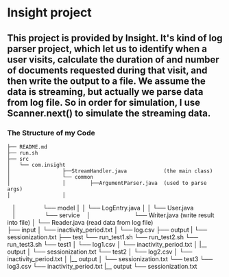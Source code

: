 # Insight project
## This project is provided by Insight. It's kind of log parser project, which let us to identify when a user visits, calculate the duration of and number of documents requested during that visit, and then write the output to a file. We assume the data is streaming, but actually we parse data from log file. So in order for simulation, I use Scanner.next() to simulate the streaming data. 

### The Structure of my Code
    ├── README.md 
    ├── run.sh
    ├── src
    │   └── com.insight
    │                 ├──StreamHandler.java            (the main class)
    │                 └── common
    │                 │        ├──ArgumentParser.java  (used to parse  args)
    │                 │
    │                 └── model
    │                 │       └── LogEntry.java
    │                 │       └── User.java      
    │                 └── service
    │                           └── Writer.java   (write result into file)
    │                           └── Reader.java   (read data from log file)     
    ├── input
    │   └── inactivity_period.txt
    │   └── log.csv
    ├── output
    |   └── sessionization.txt
    ├── test
        └── run_test1.sh
        └── run_test2.sh
        └── run_test3.sh
        └── test1
        │    └── log1.csv
        │    └── inactivity_period.txt
        │    |__ output
        │             └── sessionization.txt
        └── test2
        │    └── log2.csv
        │    └── inactivity_period.txt
        │    |__ output
        │             └── sessionization.txt
        └── test3
            └── log3.csv
            └── inactivity_period.txt
            |__ output
                     └── sessionization.txt                    
